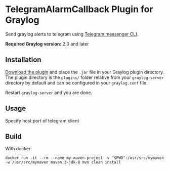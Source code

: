 # TelegramAlarmCallback Plugin for Graylog

Send graylog alerts to telegram using [Telegram messenger CLI](https://github.com/vysheng/tg).

**Required Graylog version:** 2.0 and later

Installation
------------

[Download the plugin](https://github.com/Somewater/TelegramAlarmCallback/releases)
and place the `.jar` file in your Graylog plugin directory. The plugin directory
is the `plugins/` folder relative from your `graylog-server` directory by default
and can be configured in your `graylog.conf` file.

Restart `graylog-server` and you are done.

Usage
-----

Specify host:port of telegram client

Build
-----

With docker:

```
docker run -it --rm --name my-maven-project -v "$PWD":/usr/src/mymaven -w /usr/src/mymaven maven:3-jdk-8 mvn clean install
```

